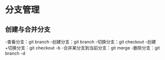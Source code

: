 # 分支管理
## 创建与合并分支
-查看分支：git branch
-创建分支：git branch <name>
-切换分支：git checkout <name>
-创建+切换分支：git checkout -b <name>
-合并某分支到当前分支：git merge <name>
-删除分支：git branch -d <name>
